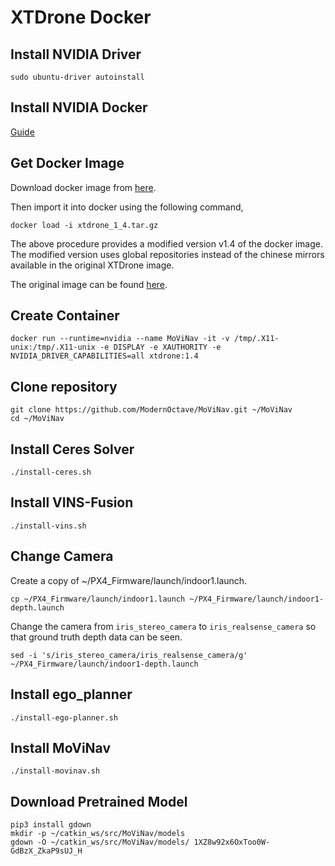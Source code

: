 # XTDrone Docker
## Install NVIDIA Driver
```sudo ubuntu-driver autoinstall```

## Install NVIDIA Docker
[Guide](https://docs.nvidia.com/datacenter/cloud-native/container-toolkit/install-guide.html#docker)

## Get Docker Image
Download docker image from [here](https://drive.google.com/file/d/19ToxmvjeOwSZznAMA-2XUPFPec58uzTR/view?usp=sharing).

Then import it into docker using the following command,
```
docker load -i xtdrone_1_4.tar.gz
```

The above procedure provides a modified version v1.4 of the docker image. The modified version uses global repositories instead of the chinese mirrors available in the original XTDrone image. 

The original image can be found [here](https://www.yuque.com/xtdrone/manual_en/docker#a73vU).

## Create Container
```
docker run --runtime=nvidia --name MoViNav -it -v /tmp/.X11-unix:/tmp/.X11-unix -e DISPLAY -e XAUTHORITY -e NVIDIA_DRIVER_CAPABILITIES=all xtdrone:1.4
```

## Clone repository
```	
git clone https://github.com/ModernOctave/MoViNav.git ~/MoViNav
cd ~/MoViNav
```

## Install Ceres Solver
```
./install-ceres.sh
```

## Install VINS-Fusion
```
./install-vins.sh
```

## Change Camera
Create a copy of ~/PX4_Firmware/launch/indoor1.launch.

```
cp ~/PX4_Firmware/launch/indoor1.launch ~/PX4_Firmware/launch/indoor1-depth.launch
```

Change the camera from `iris_stereo_camera` to `iris_realsense_camera` so that ground truth depth data can be seen.

```
sed -i 's/iris_stereo_camera/iris_realsense_camera/g' ~/PX4_Firmware/launch/indoor1-depth.launch
```

## Install ego_planner
```
./install-ego-planner.sh
```

## Install MoViNav
```
./install-movinav.sh
```

## Download Pretrained Model
```
pip3 install gdown
mkdir -p ~/catkin_ws/src/MoViNav/models
gdown -O ~/catkin_ws/src/MoViNav/models/ 1XZ8w92x6OxToo0W-GdBzX_ZkaP9sUJ_H
```